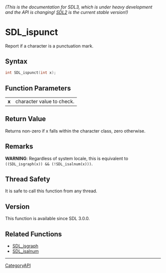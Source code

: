 ###### (This is the documentation for SDL3, which is under heavy development and the API is changing! [SDL2](https://wiki.libsdl.org/SDL2/) is the current stable version!)
# SDL_ispunct

Report if a character is a punctuation mark.

## Syntax

```c
int SDL_ispunct(int x);

```

## Function Parameters

|           |                           |
| --------- | ------------------------- |
| **x**     | character value to check. |

## Return Value

Returns non-zero if x falls within the character class, zero otherwise.

## Remarks

**WARNING**: Regardless of system locale, this is equivalent to
`((SDL_isgraph(x)) && (!SDL_isalnum(x)))`.

## Thread Safety

It is safe to call this function from any thread.

## Version

This function is available since SDL 3.0.0.

## Related Functions

* [SDL_isgraph](SDL_isgraph)
* [SDL_isalnum](SDL_isalnum)

----
[CategoryAPI](CategoryAPI)

